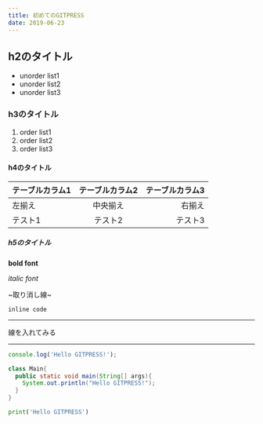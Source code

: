 ```yaml
---
title: 初めてのGITPRESS
date: 2019-06-23
---
```


## h2のタイトル

* unorder list1
* unorder list2
* unorder list3

### h3のタイトル

1. order list1
2. order list2
3. order list3

#### h4のタイトル

|テーブルカラム1|テーブルカラム2|テーブルカラム3|
|:---|:---:|---:|
|左揃え|中央揃え|右揃え|
|テスト1|テスト2|テスト3|

##### h5のタイトル

**bold font**

_italic font_

~取り消し線~

`inline code`

----

線を入れてみる

----

```javascript
console.log('Hello GITPRESS!');
```

```java
class Main{
  public static void main(String[] args){
    System.out.println("Hello GITPRESS!");
  }
}
```

```python
print('Hello GITPRESS')
```

